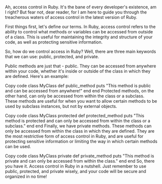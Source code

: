 Ah, access control in Ruby. It's the bane of every developer's existence, am I right? But fear not, dear reader, for I am here to guide you through the treacherous waters of access control in the latest version of Ruby.

First things first, let's define our terms. In Ruby, access control refers to the ability to control what methods or variables can be accessed from outside of a class. This is useful for maintaining the integrity and structure of your code, as well as protecting sensitive information.

So, how do we control access in Ruby? Well, there are three main keywords that we can use: public, protected, and private.

Public methods are just that - public. They can be accessed from anywhere within your code, whether it's inside or outside of the class in which they are defined. Here's an example:

Copy code
class MyClass
  def public_method
    puts "This method is public and can be accessed from anywhere!"
  end
end
Protected methods, on the other hand, can only be accessed from within the class or a subclass. These methods are useful for when you want to allow certain methods to be used by subclass instances, but not by external objects.

Copy code
class MyClass
  protected
  def protected_method
    puts "This method is protected and can only be accessed from within the class or a subclass."
  end
end
Finally, we have private methods. These methods can only be accessed from within the class in which they are defined. They are the most restrictive form of access control in Ruby, and are useful for protecting sensitive information or limiting the way in which certain methods can be used.

Copy code
class MyClass
  private
  def private_method
    puts "This method is private and can only be accessed from within the class."
  end
end
So, there you have it. Access control in Ruby in a nutshell. Just remember to use public, protected, and private wisely, and your code will be secure and organized in no time!
